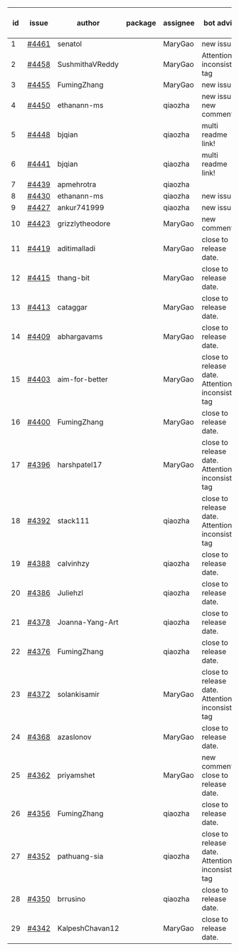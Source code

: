 | id | issue | author | package | assignee | bot advice | created date of issue | target release date | date from target |
| ------ | ------ | ------ | ------ | ------ | ------ | ------ | ------ | :-----: |
| 1 | [#4461](https://github.com/Azure/sdk-release-request/issues/4461) | senatol |  | MaryGao | new issue. | 08-23 | 09-22 |  |
| 2 | [#4458](https://github.com/Azure/sdk-release-request/issues/4458) | SushmithaVReddy |  | MaryGao | Attention to inconsistent tag | 08-23 | 09-22 |  |
| 3 | [#4455](https://github.com/Azure/sdk-release-request/issues/4455) | FumingZhang |  | MaryGao | new issue. | 08-23 | 09-22 |  |
| 4 | [#4450](https://github.com/Azure/sdk-release-request/issues/4450) | ethanann-ms |  | qiaozha | new issue. new comment. | 08-17 | 09-22 |  |
| 5 | [#4448](https://github.com/Azure/sdk-release-request/issues/4448) | bjqian |  | qiaozha | multi readme link! | 08-17 | 09-22 |  |
| 6 | [#4441](https://github.com/Azure/sdk-release-request/issues/4441) | bjqian |  | qiaozha | multi readme link! | 08-17 | 09-22 |  |
| 7 | [#4439](https://github.com/Azure/sdk-release-request/issues/4439) | apmehrotra |  | qiaozha |  | 08-16 | 09-22 |  |
| 8 | [#4430](https://github.com/Azure/sdk-release-request/issues/4430) | ethanann-ms |  | qiaozha | new issue. | 08-15 | 09-22 |  |
| 9 | [#4427](https://github.com/Azure/sdk-release-request/issues/4427) | ankur741999 |  | qiaozha | new issue. | 08-14 | 09-22 |  |
| 10 | [#4423](https://github.com/Azure/sdk-release-request/issues/4423) | grizzlytheodore |  | MaryGao | new comment. | 08-12 | 09-22 |  |
| 11 | [#4419](https://github.com/Azure/sdk-release-request/issues/4419) | aditimalladi |  | MaryGao | close to release date.  | 08-11 | 08-25 | -1 |
| 12 | [#4415](https://github.com/Azure/sdk-release-request/issues/4415) | thang-bit |  | MaryGao | close to release date.  | 08-10 | 08-25 | -1 |
| 13 | [#4413](https://github.com/Azure/sdk-release-request/issues/4413) | cataggar |  | MaryGao | close to release date.  | 08-08 | 08-25 | -1 |
| 14 | [#4409](https://github.com/Azure/sdk-release-request/issues/4409) | abhargavams |  | MaryGao | close to release date.  | 08-08 | 08-25 | -1 |
| 15 | [#4403](https://github.com/Azure/sdk-release-request/issues/4403) | aim-for-better |  | MaryGao | close to release date.  Attention to inconsistent tag | 08-08 | 08-25 | -1 |
| 16 | [#4400](https://github.com/Azure/sdk-release-request/issues/4400) | FumingZhang |  | MaryGao | close to release date.  | 08-08 | 08-25 | -1 |
| 17 | [#4396](https://github.com/Azure/sdk-release-request/issues/4396) | harshpatel17 |  | MaryGao | close to release date.  Attention to inconsistent tag | 08-07 | 08-25 | -1 |
| 18 | [#4392](https://github.com/Azure/sdk-release-request/issues/4392) | stack111 |  | qiaozha | close to release date.  Attention to inconsistent tag | 08-04 | 08-25 | -1 |
| 19 | [#4388](https://github.com/Azure/sdk-release-request/issues/4388) | calvinhzy |  | qiaozha | close to release date.  | 08-04 | 08-25 | -1 |
| 20 | [#4386](https://github.com/Azure/sdk-release-request/issues/4386) | Juliehzl |  | qiaozha | close to release date.  | 08-02 | 08-25 | -1 |
| 21 | [#4378](https://github.com/Azure/sdk-release-request/issues/4378) | Joanna-Yang-Art |  | qiaozha | close to release date.  | 07-31 | 08-25 | -1 |
| 22 | [#4376](https://github.com/Azure/sdk-release-request/issues/4376) | FumingZhang |  | qiaozha | close to release date.  | 07-31 | 08-25 | -1 |
| 23 | [#4372](https://github.com/Azure/sdk-release-request/issues/4372) | solankisamir |  | MaryGao | close to release date.  Attention to inconsistent tag | 07-27 | 08-25 | -1 |
| 24 | [#4368](https://github.com/Azure/sdk-release-request/issues/4368) | azaslonov |  | MaryGao | close to release date.  | 07-26 | 08-25 | -1 |
| 25 | [#4362](https://github.com/Azure/sdk-release-request/issues/4362) | priyamshet |  | MaryGao | new comment. close to release date.  | 07-25 | 08-25 | -1 |
| 26 | [#4356](https://github.com/Azure/sdk-release-request/issues/4356) | FumingZhang |  | qiaozha | close to release date.  | 07-21 | 08-25 | -1 |
| 27 | [#4352](https://github.com/Azure/sdk-release-request/issues/4352) | pathuang-sia |  | qiaozha | close to release date.  Attention to inconsistent tag | 07-20 | 08-25 | -1 |
| 28 | [#4350](https://github.com/Azure/sdk-release-request/issues/4350) | brrusino |  | qiaozha | close to release date.  | 07-20 | 08-25 | -1 |
| 29 | [#4342](https://github.com/Azure/sdk-release-request/issues/4342) | KalpeshChavan12 |  | MaryGao | close to release date.  | 07-15 | 08-25 | -1 |
